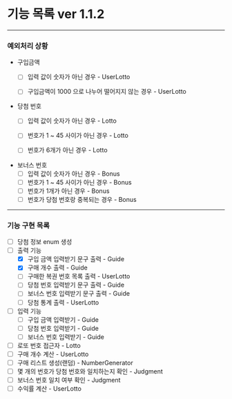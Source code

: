 # 기능 목록 ver 1.1.2
<hr>

### 예외처리 상황
- 구입금액
  - [ ] 입력 값이 숫자가 아닌 경우 - UserLotto
  - [ ] 구입금액이 1000 으로 나누어 떨어지지 않는 경우 - UserLotto


- 당첨 번호
  - [ ] 입력 값이 숫자가 아닌 경우 - Lotto
  - [ ] 번호가 1 ~ 45 사이가 아닌 경우 - Lotto
  - [ ] 번호가 6개가 아닌 경우 - Lotto


- 보너스 번호
  - [ ] 입력 값이 숫자가 아닌 경우 - Bonus
  - [ ] 번호가 1 ~ 45 사이가 아닌 경우 - Bonus
  - [ ] 번호가 1개가 아닌 경우 - Bonus
  - [ ] 번호가 당첨 번호랑 중복되는 경우 - Bonus

<hr>

### 기능 구현 목록

- [ ] 당첨 정보 enum 생성
- [ ] 출력 기능
  - [x] 구입 금액 입력받기 문구 출력 - Guide
  - [x] 구매 개수 출력 - Guide
  - [ ] 구매한 복권 번호 목록 출력 - UserLotto
  - [ ] 당첨 번호 입력받기 문구 출력 - Guide
  - [ ] 보너스 번호 입력받기 문구 출력 - Guide
  - [ ] 당첨 통계 출력 - UserLotto
- [ ] 입력 기능
  - [ ] 구입 금액 입력받기 - Guide
  - [ ] 당첨 번호 입력받기 - Guide
  - [ ] 보너스 번호 입력받기 - Guide

- [ ] 로또 번호 접근자 - Lotto
- [ ] 구매 개수 계산 - UserLotto
- [ ] 구매 리스트 생성(랜덤) - NumberGenerator
- [ ] 몇 개의 번호가 당첨 번호와 일치하는지 확인 - Judgment
- [ ] 보너스 번호 일치 여부 확인 - Judgment
- [ ] 수익률 계산 - UserLotto